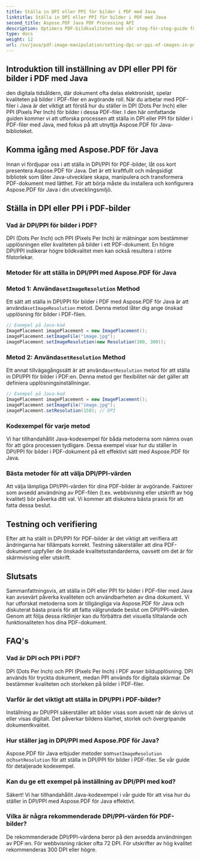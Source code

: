 ```yaml
---
title: Ställa in DPI eller PPI för bilder i PDF med Java
linktitle: Ställa in DPI eller PPI för bilder i PDF med Java
second_title: Aspose.PDF Java PDF Processing API
description: Optimera PDF-bildkvaliteten med vår steg-för-steg-guide för att ställa in DPI/PPI i PDF med Java. Lär dig hur du förbättrar dina dokument för utskrift och digital visning.
type: docs
weight: 12
url: /sv/java/pdf-image-manipulation/setting-dpi-or-ppi-of-images-in-pdf-using-java/
---
```


## Introduktion till inställning av DPI eller PPI för bilder i PDF med Java

den digitala tidsåldern, där dokument ofta delas elektroniskt, spelar kvaliteten på bilder i PDF-filer en avgörande roll. När du arbetar med PDF-filer i Java är det viktigt att förstå hur du ställer in DPI (Dots Per Inch) eller PPI (Pixels Per Inch) för bilder i dessa PDF-filer. I den här omfattande guiden kommer vi att utforska processen att ställa in DPI eller PPI för bilder i PDF-filer med Java, med fokus på att utnyttja Aspose.PDF för Java-biblioteket.

## Komma igång med Aspose.PDF för Java

Innan vi fördjupar oss i att ställa in DPI/PPI för PDF-bilder, låt oss kort presentera Aspose.PDF för Java. Det är ett kraftfullt och mångsidigt bibliotek som låter Java-utvecklare skapa, manipulera och transformera PDF-dokument med lätthet. För att börja måste du installera och konfigurera Aspose.PDF för Java i din utvecklingsmiljö.

## Ställa in DPI eller PPI i PDF-bilder

### Vad är DPI/PPI för bilder i PDF?

DPI (Dots Per Inch) och PPI (Pixels Per Inch) är mätningar som bestämmer upplösningen eller kvaliteten på bilder i ett PDF-dokument. En högre DPI/PPI indikerar högre bildkvalitet men kan också resultera i större filstorlekar.

### Metoder för att ställa in DPI/PPI med Aspose.PDF för Java

###  Metod 1: Använda`setImageResolution` Method

 Ett sätt att ställa in DPI/PPI för bilder i PDF med Aspose.PDF för Java är att använda`setImageResolution` metod. Denna metod låter dig ange önskad upplösning för bilder i PDF-filen.

```java
// Exempel på Java-kod
ImagePlacement imagePlacement = new ImagePlacement();
imagePlacement.setImageFile("image.jpg");
imagePlacement.setImageResolution(new Resolution(300, 300));
```

###  Metod 2: Använda`setResolution` Method

 Ett annat tillvägagångssätt är att använda`setResolution` metod för att ställa in DPI/PPI för bilder i PDF:en. Denna metod ger flexibilitet när det gäller att definiera upplösningsinställningar.

```java
// Exempel på Java-kod
ImagePlacement imagePlacement = new ImagePlacement();
imagePlacement.setImageFile("image.jpg");
imagePlacement.setResolution(150); // DPI
```

### Kodexempel för varje metod

Vi har tillhandahållit Java-kodexempel för båda metoderna som nämns ovan för att göra processen tydligare. Dessa exempel visar hur du ställer in DPI/PPI för bilder i PDF-dokument på ett effektivt sätt med Aspose.PDF för Java.

### Bästa metoder för att välja DPI/PPI-värden

Att välja lämpliga DPI/PPI-värden för dina PDF-bilder är avgörande. Faktorer som avsedd användning av PDF-filen (t.ex. webbvisning eller utskrift av hög kvalitet) bör påverka ditt val. Vi kommer att diskutera bästa praxis för att fatta dessa beslut.

## Testning och verifiering

Efter att ha ställt in DPI/PPI för PDF-bilder är det viktigt att verifiera att ändringarna har tillämpats korrekt. Testning säkerställer att dina PDF-dokument uppfyller de önskade kvalitetsstandarderna, oavsett om det är för skärmvisning eller utskrift.

## Slutsats

Sammanfattningsvis, att ställa in DPI eller PPI för bilder i PDF-filer med Java kan avsevärt påverka kvaliteten och användbarheten av dina dokument. Vi har utforskat metoderna som är tillgängliga via Aspose.PDF för Java och diskuterat bästa praxis för att fatta välgrundade beslut om DPI/PPI-värden. Genom att följa dessa riktlinjer kan du förbättra det visuella tilltalande och funktionaliteten hos dina PDF-dokument.

## FAQ's

### Vad är DPI och PPI i PDF?

DPI (Dots Per Inch) och PPI (Pixels Per Inch) i PDF avser bildupplösning. DPI används för tryckta dokument, medan PPI används för digitala skärmar. De bestämmer kvaliteten och storleken på bilder i PDF-filer.

### Varför är det viktigt att ställa in DPI/PPI i PDF-bilder?

Inställning av DPI/PPI säkerställer att bilder visas som avsett när de skrivs ut eller visas digitalt. Det påverkar bildens klarhet, storlek och övergripande dokumentkvalitet.

### Hur ställer jag in DPI/PPI med Aspose.PDF för Java?

 Aspose.PDF för Java erbjuder metoder som`setImageResolution` och`setResolution` för att ställa in DPI/PPI för bilder i PDF-filer. Se vår guide för detaljerade kodexempel.

### Kan du ge ett exempel på inställning av DPI/PPI med kod?

Säkert! Vi har tillhandahållit Java-kodexempel i vår guide för att visa hur du ställer in DPI/PPI med Aspose.PDF för Java effektivt.

### Vilka är några rekommenderade DPI/PPI-värden för PDF-bilder?

De rekommenderade DPI/PPI-värdena beror på den avsedda användningen av PDF:en. För webbvisning räcker ofta 72 DPI. För utskrifter av hög kvalitet rekommenderas 300 DPI eller högre.